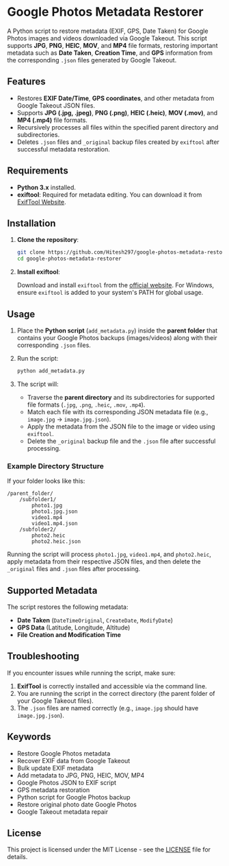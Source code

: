 
# Google Photos Metadata Restorer

A Python script to restore metadata (EXIF, GPS, Date Taken) for Google Photos images and videos downloaded via Google Takeout. This script supports **JPG**, **PNG**, **HEIC**, **MOV**, and **MP4** file formats, restoring important metadata such as **Date Taken**, **Creation Time**, and **GPS** information from the corresponding `.json` files generated by Google Takeout.

## Features

- Restores **EXIF Date/Time**, **GPS coordinates**, and other metadata from Google Takeout JSON files.
- Supports **JPG (.jpg, .jpeg)**, **PNG (.png)**, **HEIC (.heic)**, **MOV (.mov)**, and **MP4 (.mp4)** file formats.
- Recursively processes all files within the specified parent directory and subdirectories.
- Deletes `.json` files and `_original` backup files created by `exiftool` after successful metadata restoration.

## Requirements

- **Python 3.x** installed.
- **exiftool**: Required for metadata editing. You can download it from [ExifTool Website](https://exiftool.org/install.html).

## Installation

1. **Clone the repository**:

   ```bash
   git clone https://github.com/Hitesh297/google-photos-metadata-restorer.git
   cd google-photos-metadata-restorer
   ```

2. **Install exiftool**:

   Download and install `exiftool` from the [official website](https://exiftool.org/install.html). For Windows, ensure `exiftool` is added to your system's PATH for global usage.

## Usage

1. Place the **Python script** (`add_metadata.py`) inside the **parent folder** that contains your Google Photos backups (images/videos) along with their corresponding `.json` files.

2. Run the script:

   ```bash
   python add_metadata.py
   ```

3. The script will:
   - Traverse the **parent directory** and its subdirectories for supported file formats (`.jpg`, `.png`, `.heic`, `.mov`, `.mp4`).
   - Match each file with its corresponding JSON metadata file (e.g., `image.jpg` -> `image.jpg.json`).
   - Apply the metadata from the JSON file to the image or video using `exiftool`.
   - Delete the `_original` backup file and the `.json` file after successful processing.

### Example Directory Structure

If your folder looks like this:

```
/parent_folder/
    /subfolder1/
        photo1.jpg
        photo1.jpg.json
        video1.mp4
        video1.mp4.json
    /subfolder2/
        photo2.heic
        photo2.heic.json
```

Running the script will process `photo1.jpg`, `video1.mp4`, and `photo2.heic`, apply metadata from their respective JSON files, and then delete the `_original` files and `.json` files after processing.

## Supported Metadata

The script restores the following metadata:

- **Date Taken** (`DateTimeOriginal`, `CreateDate`, `ModifyDate`)
- **GPS Data** (Latitude, Longitude, Altitude)
- **File Creation and Modification Time**

## Troubleshooting

If you encounter issues while running the script, make sure:

1. **ExifTool** is correctly installed and accessible via the command line.
2. You are running the script in the correct directory (the parent folder of your Google Takeout files).
3. The `.json` files are named correctly (e.g., `image.jpg` should have `image.jpg.json`).

## Keywords

- Restore Google Photos metadata
- Recover EXIF data from Google Takeout
- Bulk update EXIF metadata
- Add metadata to JPG, PNG, HEIC, MOV, MP4
- Google Photos JSON to EXIF script
- GPS metadata restoration
- Python script for Google Photos backup
- Restore original photo date Google Photos
- Google Takeout metadata repair

## License

This project is licensed under the MIT License - see the [LICENSE](LICENSE) file for details.
